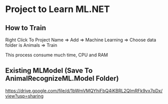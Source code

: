 # Project to Learn ML.NET

## How to Train
Right Click To Project Name => Add => Machine Learning => Choose data folder is Animals => Train

This process consume much time, CPU and RAM

## Existing MLModel (Save To AnimalRecognizeML.Model Folder)

https://drive.google.com/file/d/1bWmVMQYhiFbQ4iKBRL2QlmRFk9vx7pDx/view?usp=sharing

